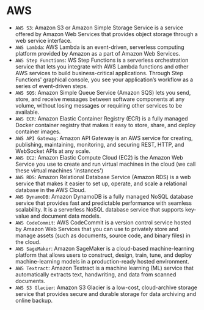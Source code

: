 AWS
================
- `AWS S3`: Amazon S3 or Amazon Simple Storage Service is a service offered by Amazon Web Services that provides object storage through a web service interface.
- `AWS Lambda`: AWS Lambda is an event-driven, serverless computing platform provided by Amazon as a part of Amazon Web Services.
- `AWS Step Functions`: WS Step Functions is a serverless orchestration service that lets you integrate with AWS Lambda functions and other AWS services to build business-critical applications. Through Step Functions' graphical console, you see your application’s workflow as a series of event-driven steps.
- `AWS SQS`: Amazon Simple Queue Service (Amazon SQS) lets you send, store, and receive messages between software components at any volume, without losing messages or requiring other services to be available.
- `AWS ECR`: Amazon Elastic Container Registry (ECR) is a fully managed Docker container registry that makes it easy to store, share, and deploy container images.
- `AWS API Gateway`: Amazon API Gateway is an AWS service for creating, publishing, maintaining, monitoring, and securing REST, HTTP, and WebSocket APIs at any scale.
- `AWS EC2`: Amazon Elastic Compute Cloud (EC2) is the Amazon Web Service you use to create and run virtual machines in the cloud (we call these virtual machines 'instances')
- `AWS RDS`: Amazon Relational Database Service (Amazon RDS) is a web service that makes it easier to set up, operate, and scale a relational database in the AWS Cloud.
- `AWS DynamoDB`: Amazon DynamoDB is a fully managed NoSQL database service that provides fast and predictable performance with seamless scalability. It is a serverless NoSQL database service that supports key-value and document data models. 
- `AWS CodeCommit`: AWS CodeCommit is a version control service hosted by Amazon Web Services that you can use to privately store and manage assets (such as documents, source code, and binary files) in the cloud.
- `AWS SageMaker`: Amazon SageMaker is a cloud-based machine-learning platform that allows users to construct, design, train, tune, and deploy machine-learning models in a production-ready hosted environment. 
- `AWS Textract`: Amazon Textract is a machine learning (ML) service that automatically extracts text, handwriting, and data from scanned documents. 
- `AWS S3 Glacier`: Amazon S3 Glacier is a low-cost, cloud-archive storage service that provides secure and durable storage for data archiving and online backup.
